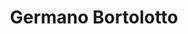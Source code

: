 ---
authors:
- admin
bio: My research interests include distributed robotics, mobile computing and programmable matter.
education:
  courses:
  - course: PhD in Statistical Physics
    institution: Federal University of Santa Catarina, Brazil
    year: 2018
  - course: M.A. in Astrophysics
    institution: Federal University of Santa Catarina, Brazil
    year: 2014
  - course: BSc in Physics
    institution: Federal University of Santa Catarina, Brazil
    year: 2012
email: ""
organizations:
- name: Meantrix
  url: "https://meantrix.com/"
- name: Nohs Somos
  url: "https://www.nohssomos.com.br/"
role: Data Scientist
social:
- icon: envelope
  icon_pack: fas
  link: 'mailto:gerbortolotto@gmail.com'
- icon: linkedin
  icon_pack: fab
  link: https://www.linkedin.com/in/gerbortolotto/
- icon: github
  icon_pack: fab
  link: https://github.com/gbortolotto
- icon: twitter
  icon_pack: fab
  link: https://twitter.com/gerbortolotto
- icon: instagram
  icon_pack: fab
  link: https://instagram.com/gerbortolotto
- icon: google-scholar
  icon_pack: ai
  link: https://scholar.google.com.br/citations?user=graq2v8AAAAJ&hl=en
superuser: true
title: Germano Bortolotto
---